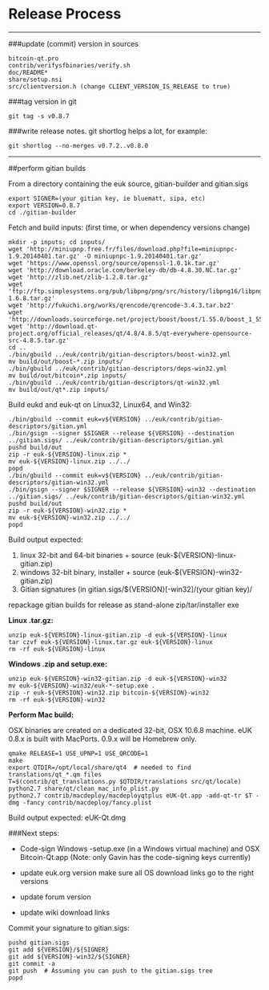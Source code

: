 Release Process
====================

* * *

###update (commit) version in sources


	bitcoin-qt.pro
	contrib/verifysfbinaries/verify.sh
	doc/README*
	share/setup.nsi
	src/clientversion.h (change CLIENT_VERSION_IS_RELEASE to true)

###tag version in git

	git tag -s v0.8.7

###write release notes. git shortlog helps a lot, for example:

	git shortlog --no-merges v0.7.2..v0.8.0

* * *

##perform gitian builds

 From a directory containing the euk source, gitian-builder and gitian.sigs
  
	export SIGNER=(your gitian key, ie bluematt, sipa, etc)
	export VERSION=0.8.7
	cd ./gitian-builder

 Fetch and build inputs: (first time, or when dependency versions change)

	mkdir -p inputs; cd inputs/
	wget 'http://miniupnp.free.fr/files/download.php?file=miniupnpc-1.9.20140401.tar.gz' -O miniupnpc-1.9.20140401.tar.gz'
	wget 'https://www.openssl.org/source/openssl-1.0.1k.tar.gz'
	wget 'http://download.oracle.com/berkeley-db/db-4.8.30.NC.tar.gz'
	wget 'http://zlib.net/zlib-1.2.8.tar.gz'
	wget 'ftp://ftp.simplesystems.org/pub/libpng/png/src/history/libpng16/libpng-1.6.8.tar.gz'
	wget 'http://fukuchi.org/works/qrencode/qrencode-3.4.3.tar.bz2'
	wget 'http://downloads.sourceforge.net/project/boost/boost/1.55.0/boost_1_55_0.tar.bz2'
	wget 'http://download.qt-project.org/official_releases/qt/4.8/4.8.5/qt-everywhere-opensource-src-4.8.5.tar.gz'
	cd ..
	./bin/gbuild ../euk/contrib/gitian-descriptors/boost-win32.yml
	mv build/out/boost-*.zip inputs/
	./bin/gbuild ../euk/contrib/gitian-descriptors/deps-win32.yml
	mv build/out/bitcoin*.zip inputs/
	./bin/gbuild ../euk/contrib/gitian-descriptors/qt-win32.yml
	mv build/out/qt*.zip inputs/

 Build eukd and euk-qt on Linux32, Linux64, and Win32:
  
	./bin/gbuild --commit euk=v${VERSION} ../euk/contrib/gitian-descriptors/gitian.yml
	./bin/gsign --signer $SIGNER --release ${VERSION} --destination ../gitian.sigs/ ../euk/contrib/gitian-descriptors/gitian.yml
	pushd build/out
	zip -r euk-${VERSION}-linux.zip *
	mv euk-${VERSION}-linux.zip ../../
	popd
	./bin/gbuild --commit euk=v${VERSION} ../euk/contrib/gitian-descriptors/gitian-win32.yml
	./bin/gsign --signer $SIGNER --release ${VERSION}-win32 --destination ../gitian.sigs/ ../euk/contrib/gitian-descriptors/gitian-win32.yml
	pushd build/out
	zip -r euk-${VERSION}-win32.zip *
	mv euk-${VERSION}-win32.zip ../../
	popd

  Build output expected:

  1. linux 32-bit and 64-bit binaries + source (euk-${VERSION}-linux-gitian.zip)
  2. windows 32-bit binary, installer + source (euk-${VERSION}-win32-gitian.zip)
  3. Gitian signatures (in gitian.sigs/${VERSION}[-win32]/(your gitian key)/

repackage gitian builds for release as stand-alone zip/tar/installer exe

**Linux .tar.gz:**

	unzip euk-${VERSION}-linux-gitian.zip -d euk-${VERSION}-linux
	tar czvf euk-${VERSION}-linux.tar.gz euk-${VERSION}-linux
	rm -rf euk-${VERSION}-linux

**Windows .zip and setup.exe:**

	unzip euk-${VERSION}-win32-gitian.zip -d euk-${VERSION}-win32
	mv euk-${VERSION}-win32/euk-*-setup.exe .
	zip -r euk-${VERSION}-win32.zip bitcoin-${VERSION}-win32
	rm -rf euk-${VERSION}-win32

**Perform Mac build:**

  OSX binaries are created on a dedicated 32-bit, OSX 10.6.8 machine.
  eUK 0.8.x is built with MacPorts.  0.9.x will be Homebrew only.

	qmake RELEASE=1 USE_UPNP=1 USE_QRCODE=1
	make
	export QTDIR=/opt/local/share/qt4  # needed to find translations/qt_*.qm files
	T=$(contrib/qt_translations.py $QTDIR/translations src/qt/locale)
	python2.7 share/qt/clean_mac_info_plist.py
	python2.7 contrib/macdeploy/macdeployqtplus eUK-Qt.app -add-qt-tr $T -dmg -fancy contrib/macdeploy/fancy.plist

 Build output expected: eUK-Qt.dmg

###Next steps:

* Code-sign Windows -setup.exe (in a Windows virtual machine) and
  OSX Bitcoin-Qt.app (Note: only Gavin has the code-signing keys currently)

* update euk.org version
  make sure all OS download links go to the right versions

* update forum version

* update wiki download links

Commit your signature to gitian.sigs:

	pushd gitian.sigs
	git add ${VERSION}/${SIGNER}
	git add ${VERSION}-win32/${SIGNER}
	git commit -a
	git push  # Assuming you can push to the gitian.sigs tree
	popd

